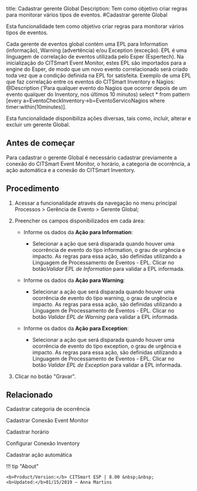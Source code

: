 title: Cadastrar gerente Global
Description: Tem como objetivo criar regras para monitorar vários tipos de eventos.
#Cadastrar gerente Global

Esta funcionalidade tem como objetivo criar regras para monitorar vários tipos
de eventos.

Cada gerente de eventos global contém uma EPL para Information (informação),
Warning (advertência) e/ou Exception (exceção). EPL é uma linguagem de
correlação de eventos utilizada pelo Esper (Espertech). Na inicialização do
CITSmart Event Monitor, estes EPL são importados para a engine do Esper, de modo
que um novo evento correlacionado será criado toda vez que a condição definida
na EPL for satisfeita. Exemplo de uma EPL que faz correlação entre os eventos do
CITSmart Inventory e Nagios: \@Description ('Para qualquer evento do Nagios que
ocorrer depois de um evento qualquer do Inventory, nos últimos 10 minutos)
select \* from pattern [every a=EventoCheckInventory-\>b=EventoServicoNagios
where timer:within(10minutes)].

Esta funcionalidade disponibiliza ações diversas, tais como, incluir, alterar e
excluir um gerente Global.

Antes de começar
--------------------

Para cadastrar o gerente Global é necessário cadastrar previamente a conexão do
CITSmart Event Monitor, o horário, a categoria de ocorrência, a ação automática
e a conexão do CITSmart Inventory.

Procedimento
----------------

1.  Acessar a funcionalidade através da navegação no menu principal Processos \>
    Gerência de Evento \> Gerente Global;

2.  Preencher os campos disponibilizados em cada área:

    -   Informe os dados da **Ação para Information**:

         -   Selecionar a ação que será disparada quando houver uma ocorrência de
             evento do tipo information, o grau de urgência e impacto. As regras para
             essa ação, são definidas utilizando a Linguagem de Processamento de
             Eventos - EPL. Clicar no botão*Validar EPL de Information* para validar
             a EPL informada.

    -   Informe os dados da **Ação para Warning**:

        -   Selecionar a ação que será disparada quando houver uma ocorrência de
            evento do tipo warning, o grau de urgência e impacto. As regras para
            essa ação, são definidas utilizando a Linguagem de Processamento de
            Eventos - EPL. Clicar no botão *Validar EPL de Warning* para validar a
            EPL informada.

    -   Informe os dados da **Ação para Exception**:

        -   Selecionar a ação que será disparada quando houver uma ocorrência de
            evento do tipo exception, o grau de urgência e impacto. As regras para
            essa ação, são definidas utilizando a Linguagem de Processamento de
            Eventos - EPL. Clicar no botão *Validar EPL de Exception* para validar a
            EPL informada.

1.  Clicar no botão "Gravar".



Relacionado
-----------

Cadastrar categoria de ocorrência

Cadastrar Conexão Event Monitor

Cadastrar horário

Configurar Conexão Inventory

Cadastrar ação automática


!!! tip "About"

    <b>Product/Version:</b> CITSmart ESP | 8.00 &nbsp;&nbsp;
    <b>Updated:</b>01/15/2019 – Anna Martins
 

